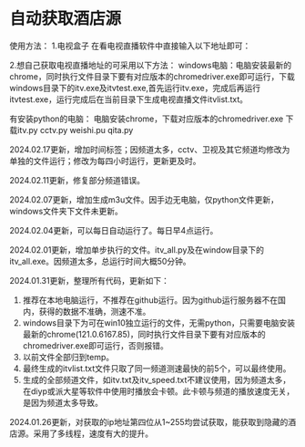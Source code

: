 # 自动获取酒店源 #
使用方法：
1.电视盒子
  在看电视直播软件中直接输入以下地址即可：
  
  
2.想自己获取电视直播地址的可采用以下方法：
  windows电脑：电脑安装最新的chrome，同时执行文件目录下要有对应版本的chromedriver.exe即可运行，下载windows目录下的itv.exe及itvtest.exe,首先运行itv.exe，完成后再运行itvtest.exe，运行完成后在当前目录下生成电视直播文件itvlist.txt。
  
  有安装python的电脑：
      电脑安装chrome，下载对应版本的chromedriver.exe
      下载itv.py cctv.py weishi.pu qita.py
      
  
2024.02.17更新，增加时间标签；因频道太多，cctv、卫视及其它频道均修改为单独的文件运行；修改为每四小时运行，更新更及时。

2024.02.11更新，修复部分频道错误。

2024.02.07更新，增加生成m3u文件。因手边无电脑，仅python文件更新，windows文件夹下文件未更新。

2024.02.04更新，可以每日自动运行了。每日早4点运行。

2024.02.01更新，增加单步执行的文件。itv_all.py及在window目录下的itv_all.exe。因频道太多，总运行时间大概50分钟。

2024.01.31更新，整理所有代码，更新如下：

1. 推荐在本地电脑运行，不推荐在github运行。因为github运行服务器不在国内，获得的数据不准确，测速不准。
2. windows目录下为可在win10独立运行的文件，无需python，只需要电脑安装最新的chrome(121.0.6167.85)，同时执行文件目录下要有对应版本的chromedriver.exe即可运行，否则报错。
3. 以前文件全部归到temp。
4. 最终生成的itvlist.txt文件只取了同一频道测速最快的前5个，可以最终使用。
5. 生成的全部频道文件，如itv.txt及itv_speed.txt不建议使用，因为频道太多，在diyp或派大星等软件中使用时播放会卡顿。此卡顿与频道的播放速度无关，是因为频道太多导致。

2024.01.26更新，对获取的ip地址第四位从1~255均尝试获取，能获取到隐藏的酒店源。采用了多线程，速度有大的提升。
